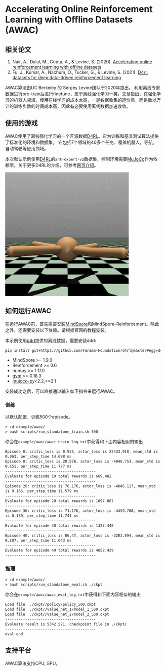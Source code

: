 # Accelerating Online Reinforcement Learning with Offline Datasets (AWAC)

## 相关论文

1. Nair, A.,  Dalal, M., Gupta, A., & Levine, S. (2020). [Accelerating online reinforcement learning with offline datasets](https://arxiv.org/abs/2006.09359)
2. Fu, J., Kumar, A., Nachum, O., Tucker, G., & Levine, S. (2021). [D4rl: datasets for deep data-driven reinforcement learning](https://arxiv.org/abs/2004.07219)

AWAC算法由UC Berkeley 的 Sergey Levine团队于2020年提出， 利用离线专家数据进行pre-train后进行finetune，属于离线强化学习一类。文章指出，在强化学习的机器人领域，使用在线学习的成本太高，一是数据收集的造价高，而是数以万计的训练步数的时间成本高，因此有必要使用离线数据加速收敛。

## 使用的游戏

AWAC使用了离线强化学习的一个开源数据[D4RL](https://arxiv.org/abs/2004.07219)。它为训练和基准测试算法提供了标准化的环境和数据集。
它包括7个领域的40多个任务，覆盖机器人，导航，自动驾驶等应用领域。

本次默认示例使用[D4RL](https://github.com/Farama-Foundation/D4RL)的`ant-expert-v2`数据集，控制环境需要[MuJoCo](https://github.com/openai/mujoco-py)作为依赖项。关于更多D4RL的介绍，可参考[网页介绍](https://sites.google.com/view/d4rl/home)。

<img src="../../docs/images/ant.gif" alt="ant" style="zoom:80%;" />

## 如何运行AWAC

在运行AWAC前，首先需要安装[MindSpore](https://www.mindspore.cn/install)和MindSpore-Reinforcement。除此之外，还需要安装以下依赖。请根据官网的教程安装。

本示例使用[d4rl](https://github.com/Farama-Foundation/d4rl)提供的离线数据，需要安装d4rl:

```bash
pip install git+https://github.com/Farama-Foundation/d4rl@master#egg=d4rl
```

- MindSpore >= 1.9.0
- Reinforcement >= 0.6
- numpy >= 1.17.0
- [gym](https://github.com/openai/gym) >= 0.18.3
- [mujoco-py](https://github.com/openai/mujoco-py)<2.2,>=2.1

安装成功之后，可以直接通过输入如下指令来运行AWAC。

### 训练

以默认配置，训练500个episode。

```shell
> cd example/awac/
> bash scripts/run_standalone_train.sh 500
```

你会在`example/awac/awac_train_log.txt`中获得和下面内容相似的输出

```shell
Episode 0: critic_loss is 0.955, actor_loss is 23433.918, mean_std is 0.063, per_step_time 14.688 ms
Episode 0: critic_loss is 28.976, actor_loss is -4048.753, mean_std is 0.151, per_step_time 11.777 ms
-----------------------------------------
Evaluate for episode 10 total rewards is 669.482
-----------------------------------------
Episode 20: critic_loss is 76.176, actor_loss is -4846.117, mean_std is 0.166, per_step_time 11.579 ms
-----------------------------------------
Evaluate for episode 20 total rewards is 1097.807
-----------------------------------------
Episode 30: critic_loss is 71.176, actor_loss is -4459.788, mean_std is 0.189, per_step_time 11.741 ms
-----------------------------------------
Evaluate for episode 30 total rewards is 1327.440
-----------------------------------------
Episode 40: critic_loss is 86.47, actor_loss is -3203.894, mean_std is 0.187, per_step_time 11.643 ms
-----------------------------------------
Evaluate for episode 40 total rewards is 4652.439
-----------------------------------------
```

### 推理

```shell
> cd example/awac/
> bash scripts/run_standalone_eval.sh ./ckpt
```

你会在`example/awac/awac_eval_log.txt`中获得和下面内容相似的输出

```shell
Load file  ./ckpt//policy/policy_500.ckpt
Load file  ./ckpt//value_net_1/model_1_500.ckpt
Load file  ./ckpt//value_net_2/model_2_500.ckpt
-----------------------------------------
Evaluate result is 5342.521, checkpoint file in ./ckpt/
-----------------------------------------
eval end
```

## 支持平台

AWAC算法支持CPU, GPU。
